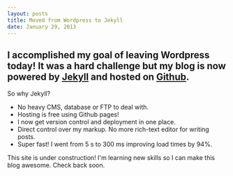 ```yaml
---
layout: posts
title: Moved from Wordpress to Jekyll
date: January 29, 2013
---
```


<h2>I accomplished my goal of leaving Wordpress today! It was a hard challenge but my blog is now powered by <a href='http://jekyllrb.com/' target='blank'>Jekyll</a> and hosted on <a href='http://github.com/' target='blank'>Github</a>.</h2>

<p>So why Jekyll?</p>

<ul>
	<li>No heavy CMS, database or FTP to deal with.</li>
	<li>Hosting is free using Github pages!</li>
	<li>I now get version control and deployment in one place.</li>
	<li>Direct control over my markup. No more rich-text editor for writing posts.</li>
	<li>Super fast! I went from 5 s to 300 ms improving load times by 94%.</li>
</ul>

<p>This site is under construction! I'm learning new skills so I can make this blog awesome. Check back soon.</p>
